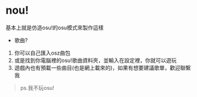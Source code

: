 # nou!
基本上就是仿造osu!的osu模式來製作這樣
* 歌曲?
1. 你可以自己匯入osz曲包
2. 或是找到你電腦裡的osu!歌曲資料夾，並輸入在設定裡，你就可以遊玩
3. 遊戲內也有預載一些曲目(也是網上載來的)，如果有想要建議歌單，歡迎聯繫我

> ps.我不玩osu!
